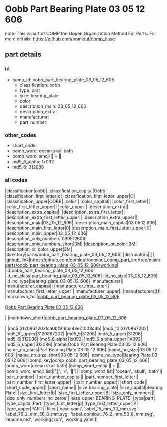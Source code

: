# Oobb Part Bearing Plate 03 05 12 606  

note: This is part of OOMP the Oopen Organization Method For Parts. For more details: https://github.com/oomlout/oomp_base

##  part details





### id
* oomp_id: oobb_part_bearing_plate_03_05_12_606
  * classification: oobb
  * type: part
  * size: bearing_plate
  * color: 
  * description_main: 03_05_12_606
  * description_extra: 
  * manufacturer: 
  * part_number: 

### other_codes
* short_code: 
* oomp_word: ocean skull bath
* oomp_word_emoji :ocean: :skull: :bath:
* md5_6_alpha: 1x092
* md5_6: 312086

### all codes 
|classification|oobb|
|classification_capital|Oobb|
|classification_first_letter|o|
|classification_first_letter_upper|O|
|classification_upper|OOBB|
|color||
|color_capital||
|color_first_letter||
|color_first_letter_upper||
|color_upper||
|description_extra||
|description_extra_capital||
|description_extra_first_letter||
|description_extra_first_letter_upper||
|description_extra_upper||
|description_main|03_05_12_606|
|description_main_capital|03 05.12.606|
|description_main_first_letter|0|
|description_main_first_letter_upper|0|
|description_main_upper|03_05_12_606|
|description_only_numbers|030512606|
|description_only_numbers_short|3M|
|description_or_color|3M|
|description_or_color_upper|3M|
|directory|parts/oobb_part_bearing_plate_03_05_12_606|
|distributors|[]|
|github_link|https://github.com/oomlout/oomlout_oomp_part_src/tree/main/parts/oobb_part_bearing_plate_03_05_12_606/working|
|id|oobb_part_bearing_plate_03_05_12_606|
|id_no_class|part_bearing_plate_03_05_12_606|
|id_no_size|03_05_12_606|
|id_no_type|bearing_plate_03_05_12_606|
|manufacturer||
|manufacturer_capital||
|manufacturer_first_letter||
|manufacturer_first_letter_upper||
|manufacturer_upper||
|manufacturers|[]|
|markdown_full|[oobb_part_bearing_plate_03_05_12_606](https://github.com/oomlout/oomlout_oomp_part_src/tree/main/parts/oobb_part_bearing_plate_03_05_12_606/working)<br>[](https://github.com/oomlout/oomlout_oomp_part_src/tree/main/parts/oobb_part_bearing_plate_03_05_12_606/working)<br>[Oobb Part Bearing Plate 03 05 12 606](https://github.com/oomlout/oomlout_oomp_part_src/tree/main/parts/oobb_part_bearing_plate_03_05_12_606/working)<br><br>|
|markdown_short|[oobb_part_bearing_plate_03_05_12_606](https://github.com/oomlout/oomlout_oomp_part_src/tree/main/parts/oobb_part_bearing_plate_03_05_12_606/working)<br><br>|
|md5|3120867202fca0bf916ba93e71003c4b|
|md5_10|3120867202|
|md5_10_upper|3120867202|
|md5_5|31208|
|md5_5_upper|31208|
|md5_6|312086|
|md5_6_alpha|1x092|
|md5_6_alpha_upper|1X092|
|md5_6_upper|312086|
|name|Oobb Part Bearing Plate 03 05 12 606|
|name_no_class|Part Bearing Plate 03 05 12 606|
|name_no_size|03 05 12 606|
|name_no_size_short|03 05 12 606|
|name_no_type|Bearing Plate 03 05 12 606|
|oomp_key|oomp_oobb_part_bearing_plate_03_05_12_606|
|oomp_word|ocean skull bath|
|oomp_word_emoji|:ocean: :skull: :bath:|
|oomp_word_emoji_list|[':ocean:', ':skull:', ':bath:']|
|oomp_word_list|['ocean', 'skull', 'bath']|
|part_number||
|part_number_capital||
|part_number_first_letter||
|part_number_first_letter_upper||
|part_number_upper||
|short_code||
|short_code_upper||
|short_name||
|size|bearing_plate|
|size_capital|Bearing Plate|
|size_first_letter|b|
|size_first_letter_upper|B|
|size_only_numbers||
|size_only_numbers_no_zeros||
|size_upper|BEARING_PLATE|
|type|part|
|type_capital|Part|
|type_first_letter|p|
|type_first_letter_upper|P|
|type_upper|PART|
|files|['base.yaml', 'label_15_mm_30_mm.svg', 'label_76_2_mm_50_8_mm.svg', 'label_oomlout_76_2_mm_50_8_mm.svg', 'readme.md', 'working.json', 'working.yaml']|
